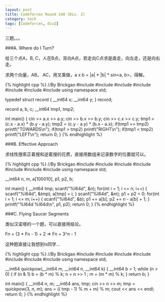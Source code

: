 ```yaml
---
layout: post
title: Codeforces Round 140 (Div. 2)
category: tech
tags: [Codeforces, div2]
---
```


三题。。。

###A. Where do I Turn?

给三个点A，B, C，人在B点，背向A点，若走向C点求是直走，向左走，还是向右走。

求两个向量，AB， AC，用叉乘做，a x b = |a| * |b| * sin<a, b>，得解。

{% highlight cpp %}
//By Brickgao
#include <iostream>
#include <cstdio>
#include <cstring>
#include <cmath>
#include <cstdlib>
#include <algorithm>
#include <vector>
using namespace std;

typedef struct record
{
    __int64 x;
    __int64 y;
} record;

record a, b, c;
__int64 tmp1, tmp2;

int main()
{
    cin >> a.x >> a.y;
    cin >> b.x >> b.y;
    cin >> c.x >> c.y;
    tmp1 = (c.x - a.x) * (b.y - a.y);
    tmp2 = (c.y - a.y) * (b.x - a.x);
    if(tmp1 == tmp2) printf("TOWARDS\n");
    if(tmp1 > tmp2) printf("RIGHT\n");
    if(tmp1 < tmp2) printf("LEFT\n");
    return 0;
}
{% endhighlight %}

###B. Effective Approach

求线性搜索正着搜和逆着搜的花费，直接用数组来记录数字的位置就可以。

{% highlight cpp %}
//By Brickgao
#include <iostream>
#include <cstdio>
#include <cstring>
#include <cmath>
#include <cstdlib>
#include <algorithm>
#include <vector>
using namespace std;

__int64 n, m, a[100010], p1, p2, b;

int main()
{
    __int64 tmp;
    scanf("%I64d", &n);
    for(int i = 1; i <= n; i++)
    {
        scanf("%I64d", &tmp);
        a[tmp] = i;
    }
    scanf("%I64d", &m);
    p1 = p2 = 0;
    for(int i = 1; i <= m; i++)
    {
        scanf("%I64d", &b);
        p1 += a[b];
        p2 += n - a[b] + 1;
    }
    printf("%I64d %I64d\n", p1, p2);
    return 0;
}
{% endhighlight %}

###C. Flying Saucer Segments

类似汉诺塔的一个题，可以直接用结论。

Fn = (3 * Fn - 1) + 2 => Fn = 3^n - 1

这种题直接让我想到ls同学...

{% highlight cpp %}
//By Brickgao
#include <iostream>
#include <cstdio>
#include <cstring>
#include <cmath>
#include <cstdlib>
#include <algorithm>
#include <vector>
using namespace std;

__int64 quickpow(__int64 m, __int64 n, __int64 k)
{
    __int64 b = 1;
    while (n > 0)
    {
          if (n & 1)
             b = (b * m) % k;
          n = n >> 1 ;
          m = (m * m) % k;
    }
    return b;
}

int main()
{
    __int64 n, m;
    __int64 ans, tmp;
    cin >> n >> m;
    tmp = quickpow(3, n, m);
    ans = (( tmp - 1) % m + m) % m;
    cout << ans << endl;
    return 0;
}
{% endhighlight %}

